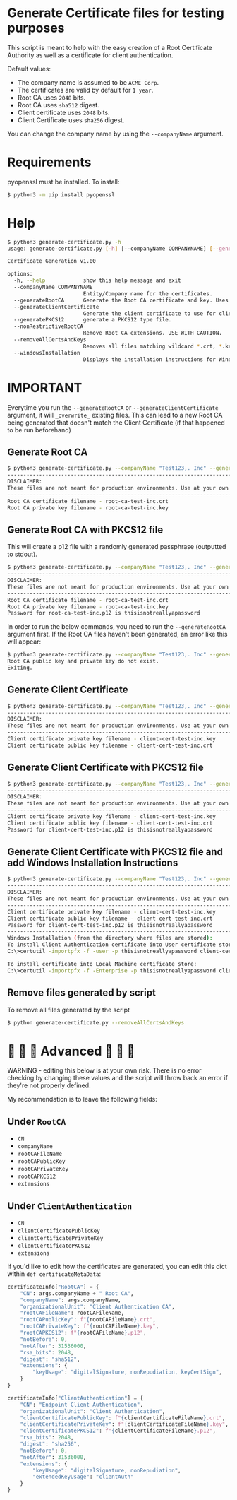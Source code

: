 # Generate Certificate files for testing purposes
This script is meant to help with the easy creation of a Root Certificate Authority as well as a certificate for client authentication.

Default values:
* The company name is assumed to be `ACME Corp`.
* The certificates are valid by default for `1 year`.
* Root CA uses `2048` bits.
* Root CA uses `sha512` digest.
* Client certificate uses `2048` bits.
* Client Certificate uses `sha256` digest.

You can change the company name by using the `--companyName` argument.

# Requirements
pyopenssl must be installed. To install:
```bash
$ python3 -m pip install pyopenssl
```

# Help
```bash
$ python3 generate-certificate.py -h
usage: generate-certificate.py [-h] [--companyName COMPANYNAME] [--generateRootCA] [--generateClientCertificate] [--generatePKCS12] [--removeAllCertsAndKeys]

Certificate Generation v1.00

options:
  -h, --help            show this help message and exit
  --companyName COMPANYNAME
                        Entity/Company name for the certificates.
  --generateRootCA      Generate the Root CA certificate and key. Uses --companyName in certificate creation.
  --generateClientCertificate
                        Generate the client certificate to use for client authentication.
  --generatePKCS12      generate a PKCS12 type file.
  --nonRestrictiveRootCA
                        Remove Root CA extensions. USE WITH CAUTION.
  --removeAllCertsAndKeys
                        Removes all files matching wildcard *.crt, *.key, *.p12. USE WITH CAUTION.
  --windowsInstallation
                        Displays the installation instructions for Windows
```

# IMPORTANT
Everytime you run the `--generateRootCA` or `--generateClientCertificate` argument, it will `_overwrite_` existing files. 
This can lead to a new Root CA being generated that doesn't match the Client Certificate (if that happened to be run beforehand)

## Generate Root CA
```bash
$ python3 generate-certificate.py --companyName "Test123,. Inc" --generateRootCA 
----------------------------------------------------------------------------
DISCLAIMER:
These files are not meant for production environments. Use at your own risk.
----------------------------------------------------------------------------
Root CA certificate filename - root-ca-test-inc.crt
Root CA private key filename - root-ca-test-inc.key
```

## Generate Root CA with PKCS12 file
This will create a p12 file with a randomly generated passphrase (outputted to stdout).
```bash
$ python3 generate-certificate.py --companyName "Test123,. Inc" --generateRootCA --generatePKCS12
----------------------------------------------------------------------------
DISCLAIMER:
These files are not meant for production environments. Use at your own risk.
----------------------------------------------------------------------------
Root CA certificate filename - root-ca-test-inc.crt
Root CA private key filename - root-ca-test-inc.key
Password for root-ca-test-inc.p12 is thisisnotreallyapassword
```

In order to run the below commands, you need to run the `--generateRootCA` argument first. If the Root CA files haven't been generated, an error like this will appear:
```bash
$ python3 generate-certificate.py --companyName "Test123,. Inc" --generateClientCertificate
Root CA public key and private key do not exist.
Exiting.
```

## Generate Client Certificate
```bash
$ python3 generate-certificate.py --companyName "Test123,. Inc" --generateClientCertificate
----------------------------------------------------------------------------
DISCLAIMER:
These files are not meant for production environments. Use at your own risk.
----------------------------------------------------------------------------
Client certificate private key filename - client-cert-test-inc.key
Client certificate public key filename - client-cert-test-inc.crt
```

## Generate Client Certificate with PKCS12 file
```bash
$ python3 generate-certificate.py --companyName "Test123,. Inc" --generateClientCertificate --generatePKCS12
----------------------------------------------------------------------------
DISCLAIMER:
These files are not meant for production environments. Use at your own risk.
----------------------------------------------------------------------------
Client certificate private key filename - client-cert-test-inc.key
Client certificate public key filename - client-cert-test-inc.crt
Password for client-cert-test-inc.p12 is thisisnotreallyapassword
```

## Generate Client Certificate with PKCS12 file and add Windows Installation Instructions
```bash
$ python3 generate-certificate.py --companyName "Test123,. Inc" --generateClientCertificate --generatePKCS12 --windowsInstallation
----------------------------------------------------------------------------
DISCLAIMER:
These files are not meant for production environments. Use at your own risk.
----------------------------------------------------------------------------
Client certificate private key filename - client-cert-test-inc.key
Client certificate public key filename - client-cert-test-inc.crt
Password for client-cert-test-inc.p12 is thisisnotreallyapassword
----------------------------------------------------------------------------
Windows Installation (from the directory where files are stored):
To install Client Authentication certificate into User certificate store (in both cases, click yes to install Root CA as well):
C:\>certutil -importpfx -f -user -p thisisnotreallyapassword client-cert-test-inc.p12 NoExport

To install certificate into Local Machine certificate store:
C:\>certutil -importpfx -f -Enterprise -p thisisnotreallyapassword client-cert-test-inc.p12 NoExport
```

## Remove files generated by script
To remove all files generated by the script
```bash
$ python generate-certificate.py --removeAllCertsAndKeys
```


# :closed_lock_with_key: :closed_lock_with_key: :closed_lock_with_key: Advanced :closed_lock_with_key: :closed_lock_with_key: :closed_lock_with_key:
WARNING - editing this below is at your own risk. There is no error checking by changing these values and the script will throw back an error if they're not properly defined.

My recommendation is to leave the following fields:
## Under `RootCA`
* `CN`
* `companyName`
* `rootCAFileName`
* `rootCAPublicKey`
* `rootCAPrivateKey`
* `rootCAPKCS12`
* `extensions`

## Under `ClientAuthentication`
* `CN`
* `clientCertificatePublicKey`
* `clientCertificatePrivateKey`
* `clientCertificatePKCS12`
* `extensions`

If you'd like to edit how the certificates are generated, you can edit this dict within `def certificateMetaData`:
```python
certificateInfo["RootCA"] = {
    "CN": args.companyName + " Root CA",
    "companyName": args.companyName, 
    "organizationalUnit": "Client Authentication CA",
    "rootCAFileName": rootCAFileName,
    "rootCAPublicKey": f"{rootCAFileName}.crt",
    "rootCAPrivateKey": f"{rootCAFileName}.key",
    "rootCAPKCS12": f"{rootCAFileName}.p12",
    "notBefore": 0,
    "notAfter": 31536000,
    "rsa_bits": 2048,
    "digest": "sha512",
    "extensions": {
        "keyUsage": "digitalSignature, nonRepudiation, keyCertSign",
    }
}

certificateInfo["ClientAuthentication"] = {
    "CN": "Endpoint Client Authentication",
    "organizationalUnit": "Client Authentication",
    "clientCertificatePublicKey": f"{clientCertificateFileName}.crt",
    "clientCertificatePrivateKey": f"{clientCertificateFileName}.key",
    "clientCertificatePKCS12": f"{clientCertificateFileName}.p12",
    "rsa_bits": 2048,
    "digest": "sha256",
    "notBefore": 0,
    "notAfter": 31536000,
    "extensions": {
        "keyUsage": "digitalSignature, nonRepudiation",
        "extendedKeyUsage": "clientAuth"
    }
}
```
